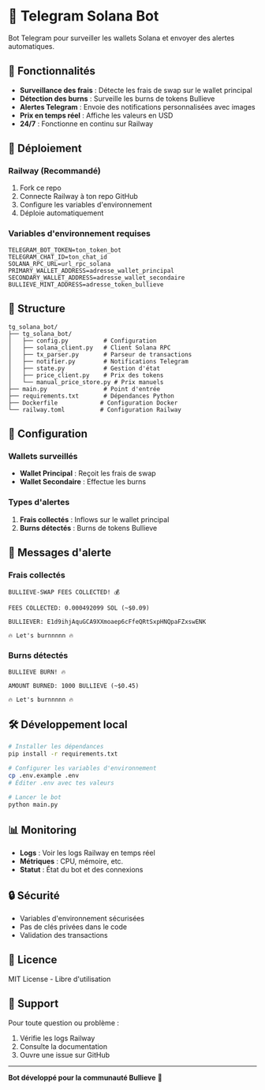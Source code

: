 # 🤖 Telegram Solana Bot

Bot Telegram pour surveiller les wallets Solana et envoyer des alertes automatiques.

## 🎯 Fonctionnalités

- **Surveillance des frais** : Détecte les frais de swap sur le wallet principal
- **Détection des burns** : Surveille les burns de tokens Bullieve
- **Alertes Telegram** : Envoie des notifications personnalisées avec images
- **Prix en temps réel** : Affiche les valeurs en USD
- **24/7** : Fonctionne en continu sur Railway

## 🚀 Déploiement

### Railway (Recommandé)
1. Fork ce repo
2. Connecte Railway à ton repo GitHub
3. Configure les variables d'environnement
4. Déploie automatiquement

### Variables d'environnement requises

```env
TELEGRAM_BOT_TOKEN=ton_token_bot
TELEGRAM_CHAT_ID=ton_chat_id
SOLANA_RPC_URL=url_rpc_solana
PRIMARY_WALLET_ADDRESS=adresse_wallet_principal
SECONDARY_WALLET_ADDRESS=adresse_wallet_secondaire
BULLIEVE_MINT_ADDRESS=adresse_token_bullieve
```

## 📁 Structure

```
tg_solana_bot/
├── tg_solana_bot/
│   ├── config.py          # Configuration
│   ├── solana_client.py   # Client Solana RPC
│   ├── tx_parser.py       # Parseur de transactions
│   ├── notifier.py        # Notifications Telegram
│   ├── state.py           # Gestion d'état
│   ├── price_client.py    # Prix des tokens
│   └── manual_price_store.py # Prix manuels
├── main.py                # Point d'entrée
├── requirements.txt       # Dépendances Python
├── Dockerfile            # Configuration Docker
└── railway.toml          # Configuration Railway
```

## 🔧 Configuration

### Wallets surveillés
- **Wallet Principal** : Reçoit les frais de swap
- **Wallet Secondaire** : Effectue les burns

### Types d'alertes
1. **Frais collectés** : Inflows sur le wallet principal
2. **Burns détectés** : Burns de tokens Bullieve

## 📱 Messages d'alerte

### Frais collectés
```
BULLIEVE-SWAP FEES COLLECTED! 💰

FEES COLLECTED: 0.000492099 SOL (~$0.09)

BULLIEVER: E1d9ihjAquGCA9XXmoaep6cFfeQRtSxpHNQpaFZxswENK

🔥 Let's burnnnnn 🔥
```

### Burns détectés
```
BULLIEVE BURN! 🔥

AMOUNT BURNED: 1000 BULLIEVE (~$0.45)

🔥 Let's burnnnnn 🔥
```

## 🛠️ Développement local

```bash
# Installer les dépendances
pip install -r requirements.txt

# Configurer les variables d'environnement
cp .env.example .env
# Éditer .env avec tes valeurs

# Lancer le bot
python main.py
```

## 📊 Monitoring

- **Logs** : Voir les logs Railway en temps réel
- **Métriques** : CPU, mémoire, etc.
- **Statut** : État du bot et des connexions

## 🔒 Sécurité

- Variables d'environnement sécurisées
- Pas de clés privées dans le code
- Validation des transactions

## 📄 Licence

MIT License - Libre d'utilisation

## 🤝 Support

Pour toute question ou problème :
1. Vérifie les logs Railway
2. Consulte la documentation
3. Ouvre une issue sur GitHub

---

**Bot développé pour la communauté Bullieve** 🚀
